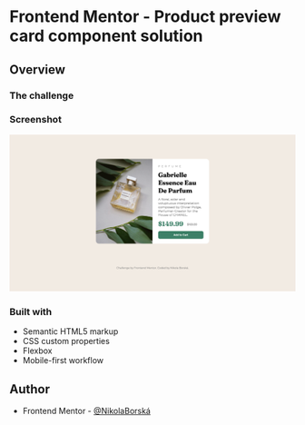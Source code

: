 # Frontend Mentor - Product preview card component solution

## Overview

### The challenge
### Screenshot

![](./screenshot.png)

### Built with

- Semantic HTML5 markup
- CSS custom properties
- Flexbox
- Mobile-first workflow

## Author

- Frontend Mentor - [@NikolaBorská]([https://www.frontendmentor.io/profile/yourusername](https://www.frontendmentor.io/home))
